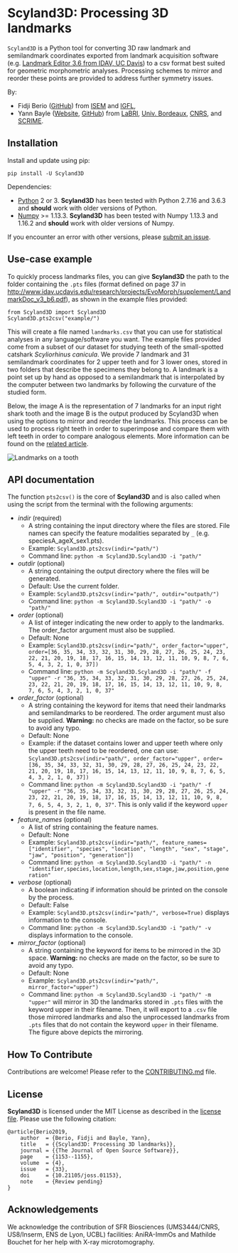 # Scyland3D: Processing 3D landmarks

``Scyland3D`` is a Python tool for converting 3D raw landmark and semilandmark coordinates exported from landmark acquisition software (e.g. [Landmark Editor 3.6 from IDAV, UC Davis](http://www.idav.ucdavis.edu/research/EvoMorph)) to a csv format best suited for geometric morphometric analyses.
Processing schemes to mirror and reorder these points are provided to address further symmetry issues.

By:
- Fidji Berio ([GitHub](https://github.com/fberio)) from [ISEM](http://www.isem.univ-montp2.fr/en/) and [IGFL](http://igfl.ens-lyon.fr/igfl/annuaire/berio-fidji),
- Yann Bayle ([Website](http://yannbayle.fr/english/index.php), [GitHub](https://github.com/ybayle)) from [LaBRI](http://www.labri.fr/), [Univ. Bordeaux](https://www.u-bordeaux.fr/), [CNRS](http://www.cnrs.fr/), and [SCRIME](https://scrime.u-bordeaux.fr/).

## Installation

Install and update using pip:

`pip install -U Scyland3D`

Dependencies:

- [Python](https://www.python.org/) 2 or 3. **Scyland3D** has been tested with Python 2.7.16 and 3.6.3 and **should** work with older versions of Python.
- [Numpy](https://www.numpy.org/) >= 1.13.3. **Scyland3D** has been tested with Numpy 1.13.3 and 1.16.2 and **should** work with older versions of Numpy.

If you encounter an error with other versions, please [submit an issue](https://github.com/ybayle/Scyland3D/issues/new).

## Use-case example

To quickly process landmarks files, you can give **Scyland3D** the path to the folder containing the `.pts` files (format defined on page 37 in http://www.idav.ucdavis.edu/research/projects/EvoMorph/supplement/LandmarkDoc_v3_b6.pdf), as shown in the example files provided:

```
from Scyland3D import Scyland3D
Scyland3D.pts2csv("example/")
```

This will create a file named `landmarks.csv` that you can use for statistical analyses in any language/software you want.
The example files provided come from a subset of our dataset for studying teeth of the small-spotted catshark *Scyliorhinus canicula*.
We provide 7 landmark and 31 semilandmark coordinates for 2 upper teeth and for 3 lower ones, stored in two folders that describe the specimens they belong to.
A landmark is a point set up by hand as opposed to a semilandmark that is interpolated by the computer between two landmarks by following the curvature of the studied form.

Below, the image A is the representation of 7 landmarks for an input right shark tooth and the image B is the output produced by Scyland3D when using the options to mirror and reorder the landmarks.
This process can be used to process right teeth in order to superimpose and compare them with left teeth in order to compare analogous elements.
More information can be found on the [related article](https://github.com/openjournals/joss-papers/blob/joss.01153/joss.01153/10.21105.joss.01153.pdf).

![Landmarks on a tooth](https://raw.githubusercontent.com/ybayle/Scyland3D/master/paper/figure1.png)

## API documentation

The function `pts2csv()` is the core of **Scyland3D** and is also called when using the script from the terminal with the following arguments:

- *indir* (required)
    - A string containing the input directory where the files are stored. File names can specify the feature modalities separated by `_` (e.g. speciesA_ageX_sex1.pts).
    - Example: `Scyland3D.pts2csv(indir="path/")`
    - Command line: `python -m Scyland3D.Scyland3D -i "path/"`
- *outdir* (optional)
    - A string containing the output directory where the files will be generated.
    - Default: Use the current folder.
    - Example: `Scyland3D.pts2csv(indir="path/", outdir="outpath/")`
    - Command line: `python -m Scyland3D.Scyland3D -i "path/" -o "path/"`
- *order* (optional)
    - A list of integer indicating the new order to apply to the landmarks. The order_factor argument must also be supplied.
    - Default: None
    - Example: `Scyland3D.pts2csv(indir="path/", order_factor="upper", order=[36, 35, 34, 33, 32, 31, 30, 29, 28, 27, 26, 25, 24, 23, 22, 21, 20, 19, 18, 17, 16, 15, 14, 13, 12, 11, 10, 9, 8, 7, 6, 5, 4, 3, 2, 1, 0, 37])`
    - Command line: `python -m Scyland3D.Scyland3D -i "path/" -f "upper" -r "36, 35, 34, 33, 32, 31, 30, 29, 28, 27, 26, 25, 24, 23, 22, 21, 20, 19, 18, 17, 16, 15, 14, 13, 12, 11, 10, 9, 8, 7, 6, 5, 4, 3, 2, 1, 0, 37"`
- *order_factor* (optional)
    - A string containing the keyword for items that need their landmarks and semilandmarks to be reordered. The order argument must also be supplied. **Warning:** no checks are made on the factor, so be sure to avoid any typo.
    - Default: None
    - Example: if the dataset contains lower and upper teeth where only the upper teeth need to be reordered, one can use: `Scyland3D.pts2csv(indir="path/", order_factor="upper", order=[36, 35, 34, 33, 32, 31, 30, 29, 28, 27, 26, 25, 24, 23, 22, 21, 20, 19, 18, 17, 16, 15, 14, 13, 12, 11, 10, 9, 8, 7, 6, 5, 4, 3, 2, 1, 0, 37])`
    - Command line: `python -m Scyland3D.Scyland3D -i "path/" -f "upper" -r "36, 35, 34, 33, 32, 31, 30, 29, 28, 27, 26, 25, 24, 23, 22, 21, 20, 19, 18, 17, 16, 15, 14, 13, 12, 11, 10, 9, 8, 7, 6, 5, 4, 3, 2, 1, 0, 37"`. This is only valid if the keyword `upper` is present in the file name.
- *feature_names* (optional)
    - A list of string containing the feature names.
    - Default: None
    - Example: `Scyland3D.pts2csv(indir="path/", feature_names=["identifier", "species", "location", "length", "sex", "stage", "jaw", "position", "generation"])`
    - Command line: `python -m Scyland3D.Scyland3D -i "path/" -n "identifier,species,location,length,sex,stage,jaw,position,generation"`
- *verbose* (optional)
    - A boolean indicating if information should be printed on the console by the process.
    - Default: False
    - Example: `Scyland3D.pts2csv(indir="path/", verbose=True)` displays information to the console.
    - Command line: `python -m Scyland3D.Scyland3D -i "path/" -v` displays information to the console.
- *mirror_factor* (optional)
    - A string containing the keyword for items to be mirrored in the 3D space. **Warning:** no checks are made on the factor, so be sure to avoid any typo.
    - Default: None
    - Example: `Scyland3D.pts2csv(indir="path/", mirror_factor="upper")`
    - Command line: `python -m Scyland3D.Scyland3D -i "path/" -m "upper"` will mirror in 3D the landmarks stored in `.pts` files with the keyword upper in their filename. Then, it will export to a `.csv` file those mirrored landmarks and also the unprocessed landmarks from `.pts` files that do not contain the keyword `upper` in their filename. The figure above depicts the mirroring.

## How To Contribute

Contributions are welcome!
Please refer to the [CONTRIBUTING.md](CONTRIBUTING.md) file.

## License

**Scyland3D** is licensed under the MIT License as described in the [license file](LICENSE). Please use the following citation:

```
@article{Berio2019,
    author  = {Berio, Fidji and Bayle, Yann},
    title   = {{Scyland3D: Processing 3D landmarks}},
    journal = {{The Journal of Open Source Software}},
    page    = {1153--1155},
    volume  = {4},
    issue   = {33},
    doi     = {10.21105/joss.01153},
    note    = {Review pending}
}
```

## Acknowledgements

We acknowledge the contribution of SFR Biosciences (UMS3444/CNRS, US8/Inserm, ENS de Lyon, UCBL) facilities: AniRA-ImmOs and Mathilde Bouchet for her help with X-ray microtomography.
